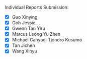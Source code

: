Individual Reports Submission:

- [x] Guo Xinying
- [x] Goh Jessie 
- [x] Gwenn Tan Yiru 
- [x] Marcus Leong Yu Zhen 
- [x] Michael Cahyadi Tjondro Kusumo
- [x] Tan Jichen
- [x] Wang Xinyu 

